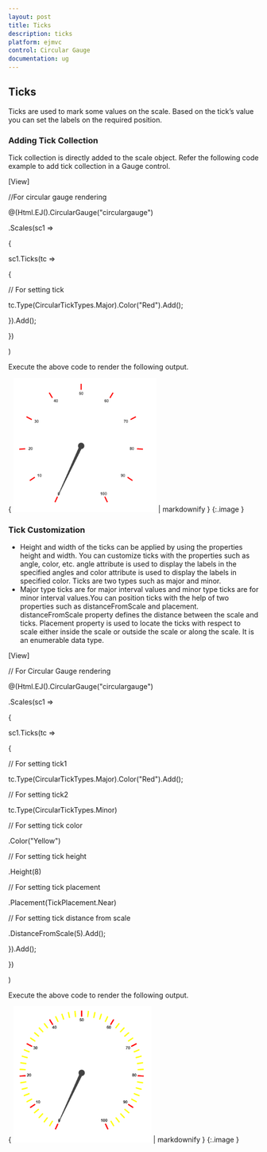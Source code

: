 ```yaml
---
layout: post
title: Ticks
description: ticks
platform: ejmvc
control: Circular Gauge
documentation: ug
---
```


## Ticks

Ticks are used to mark some values on the scale. Based on the tick’s value you can set the labels on the required position.

### Adding Tick Collection 

Tick collection is directly added to the scale object. Refer the following code example to add tick collection in a Gauge control.



[View]

//For circular gauge rendering

@(Html.EJ().CircularGauge("circulargauge")

.Scales(sc1 =>

{

sc1.Ticks(tc =>

{

// For setting tick

tc.Type(CircularTickTypes.Major).Color("Red").Add();

}).Add();

})

)

Execute the above code to render the following output.

{ ![C:/Users/karthigeyan/Desktop/sa.png](Ticks_images/Ticks_img1.png) | markdownify }
{:.image }




### Tick Customization

* Height and width of the ticks can be applied by using the properties height and width. You can customize ticks with the properties such as angle, color, etc. angle attribute is used to display the labels in the specified angles and color attribute is used to display the labels in specified color. Ticks are two types such as major and minor.
* Major type ticks are for major interval values and minor type ticks are for minor interval values.You can position ticks with the help of two properties such as distanceFromScale and placement. distanceFromScale property defines the distance between the scale and ticks.  Placement property is used to locate the ticks with respect to scale either inside the scale or outside the scale or along the scale. It is an enumerable data type.



[View]

// For Circular Gauge rendering

@(Html.EJ().CircularGauge("circulargauge")

.Scales(sc1 =>

{

sc1.Ticks(tc =>

{

// For setting tick1

tc.Type(CircularTickTypes.Major).Color("Red").Add();

// For setting tick2

tc.Type(CircularTickTypes.Minor)

// For setting tick color

.Color("Yellow")

// For setting tick height

.Height(8)

// For setting tick placement

.Placement(TickPlacement.Near)

// For setting tick distance from scale

.DistanceFromScale(5).Add();

}).Add();

})

)


Execute the above code to render the following output.

{ ![](Ticks_images/Ticks_img2.png) | markdownify }
{:.image }






